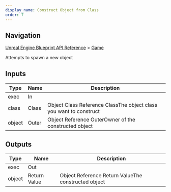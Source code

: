 ```yaml
---
display_name: Construct Object from Class
order: 7
---
```

## Navigation

[Unreal Engine Blueprint API Reference](https://dev.epicgames.com/documentation/en-us/unreal-engine/BlueprintAPI) > [Game](https://dev.epicgames.com/documentation/en-us/unreal-engine/BlueprintAPI/Game)

Attempts to spawn a new object

## Inputs

| Type | Name | Description |
| --- | --- | --- |
| exec | In |  |
| class | Class | Object Class Reference ClassThe object class you want to construct |
| object | Outer | Object Reference OuterOwner of the constructed object |

## Outputs

| Type | Name | Description |
| --- | --- | --- |
| exec | Out |  |
| object | Return Value | Object Reference Return ValueThe constructed object |
